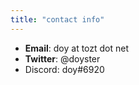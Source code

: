 ```yaml
---
title: "contact info"
---
```


* **Email**: doy at tozt dot net
* **Twitter**: @doyster
* Discord: doy#6920
